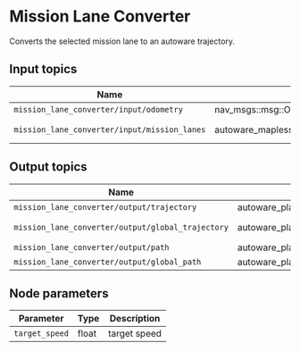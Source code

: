 # Mission Lane Converter

Converts the selected mission lane to an autoware trajectory.

## Input topics

| Name                                         | Type                                                     | Description   |
| -------------------------------------------- | -------------------------------------------------------- | ------------- |
| `mission_lane_converter/input/odometry`      | nav_msgs::msg::Odometry                                  | odometry      |
| `mission_lane_converter/input/mission_lanes` | autoware_mapless_planning_msgs::msg::MissionLanesStamped | mission lanes |

## Output topics

| Name                                              | Type                                    | Description       |
| ------------------------------------------------- | --------------------------------------- | ----------------- |
| `mission_lane_converter/output/trajectory`        | autoware_planning_msgs::msg::Trajectory | trajectory        |
| `mission_lane_converter/output/global_trajectory` | autoware_planning_msgs::msg::Trajectory | global trajectory |
| `mission_lane_converter/output/path`              | autoware_planning_msgs::msg::Path       | path              |
| `mission_lane_converter/output/global_path`       | autoware_planning_msgs::msg::Path       | global path       |

## Node parameters

| Parameter      | Type  | Description  |
| -------------- | ----- | ------------ |
| `target_speed` | float | target speed |
